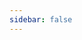 ```yaml
---
sidebar: false
---
```


<template>
  <form name="banAppeal" method="POST" data-netlify-recaptcha="true" data-netlify="true">
  <p>
    <label>User name or ID: <input type="text" name="user" placeholder="SantaClaus#1337" /></label>
  </p>
  <p>
    <label>Reason why you were banned: <textArea type="text" name="banReason"/></label>
  </p>
  <ClientOnly>
  <p hidden>
    <label><textarea :value="userConfiguration" name="userConfiguration"></textarea></label>
  </p>
  </ClientOnly>
  <div data-netlify-recaptcha="true"></div>
  <p>
    <button type="submit">Send</button>
  </p>
</form>
</template>

<script>
export default {
  data () {
    return {
    userConfiguration: `${window.navigator.userAgent} ${navigator.languages}`
    }
  }
}
</script>